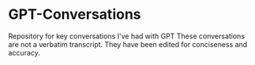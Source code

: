 # GPT-Conversations
Repository for key conversations I've had with GPT
These conversations are not a verbatim transcript. They have been edited for conciseness and accuracy. 
